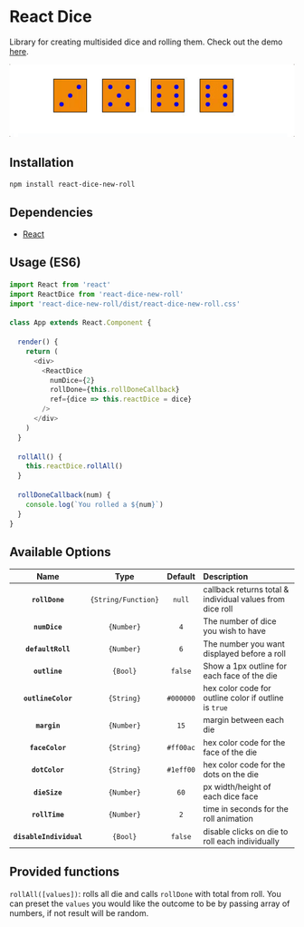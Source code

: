 # React Dice

Library for creating multisided dice and rolling them. Check out the demo [here](https://github.com/meherrehman/react-dice-new-roll).

![sample dice roll](/img/diceRoll2.gif 'Sample Dice Roll')

## Installation

```
npm install react-dice-new-roll
```

## Dependencies

- [React](https://facebook.github.io/react/)

## Usage (ES6)

```javascript
import React from 'react'
import ReactDice from 'react-dice-new-roll'
import 'react-dice-new-roll/dist/react-dice-new-roll.css'

class App extends React.Component {

  render() {
    return (
      <div>
        <ReactDice
          numDice={2}
          rollDone={this.rollDoneCallback}
          ref={dice => this.reactDice = dice}
        />
      </div>
    )
  }

  rollAll() {
    this.reactDice.rollAll()
  }

  rollDoneCallback(num) {
    console.log(`You rolled a ${num}`)
  }
}
```

## Available Options

|          Name           |        Type         |  Default  | Description                                               |
| :---------------------: | :-----------------: | :-------: | :-------------------------------------------------------- |
|     **`rollDone`**      | `{String/Function}` |  `null`   | callback returns total & individual values from dice roll |
|      **`numDice`**      |     `{Number}`      |    `4`    | The number of dice you wish to have                       |
|    **`defaultRoll`**    |     `{Number}`      |    `6`    | The number you want displayed before a roll               |
|      **`outline`**      |      `{Bool}`       |  `false`  | Show a 1px outline for each face of the die               |
|   **`outlineColor`**    |     `{String}`      | `#000000` | hex color code for outline color if outline is `true`     |
|      **`margin`**       |     `{Number}`      |   `15`    | margin between each die                                   |
|     **`faceColor`**     |     `{String}`      | `#ff00ac` | hex color code for the face of the die                    |
|     **`dotColor`**      |     `{String}`      | `#1eff00` | hex color code for the dots on the die                    |
|      **`dieSize`**      |     `{Number}`      |   `60`    | px width/height of each dice face                         |
|     **`rollTime`**      |     `{Number}`      |    `2`    | time in seconds for the roll animation                    |
| **`disableIndividual`** |      `{Bool}`       |  `false`  | disable clicks on die to roll each individually           |

## Provided functions

`rollAll([values])`: rolls all die and calls `rollDone` with total from roll. You can preset the `values` you would like the outcome to be by passing array of numbers, if not result will be random.
